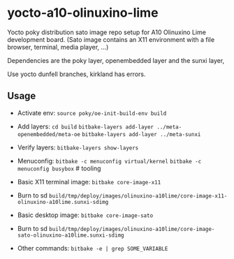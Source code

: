 # yocto-a10-olinuxino-lime

Yocto poky distribution sato image repo setup for A10 Olinuxino Lime development board. 
(Sato image contains an X11 environment with a file browser, terminal, media player, ...)

Dependencies are the poky layer, openembedded layer and the sunxi layer,

Use yocto dunfell branches, kirkland has errors.

## Usage

- Activate env:
`source poky/oe-init-build-env build`

- Add layers:
`cd build`
`bitbake-layers add-layer ../meta-openembedded/meta-oe`
`bitbake-layers add-layer ../meta-sunxi`

- Verify layers:
`bitbake-layers show-layers`

- Menuconfig:
`bitbake -c menuconfig virtual/kernel`
`bitbake -c menuconfig busybox` # tooling

- Basic X11 terminal image:
`bitbake core-image-x11`

- Burn to sd 
`build/tmp/deploy/images/olinuxino-a10lime/core-image-x11-olinuxino-a10lime.sunxi-sdimg`

- Basic desktop image:
`bitbake core-image-sato`

- Burn to sd 
`build/tmp/deploy/images/olinuxino-a10lime/core-image-sato-olinuxino-a10lime.sunxi-sdimg`

- Other commands:
`bitbake -e | grep SOME_VARIABLE`